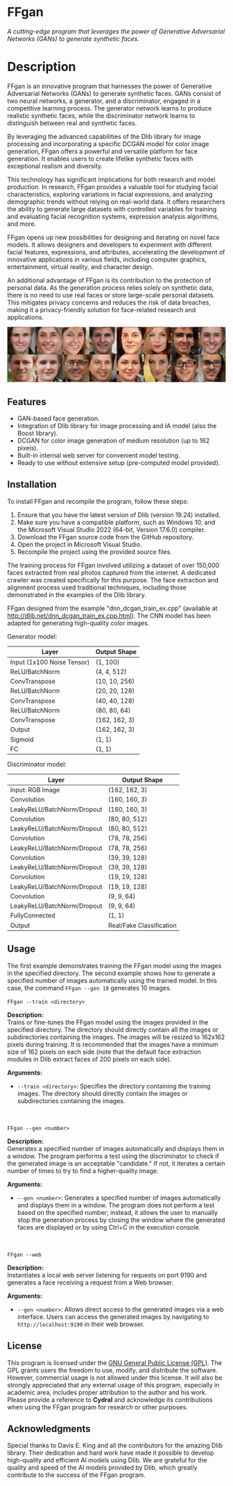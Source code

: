 # FFgan
<i>A cutting-edge program that leverages the power of Generative Adversarial Networks (GANs) to generate synthetic faces.</i>

<h1>Description</h1>
<p>FFgan is an innovative program that harnesses the power of Generative Adversarial Networks (GANs) to generate synthetic faces. GANs consist of two neural networks, a generator, and a discriminator, engaged in a competitive learning process. The generator network learns to produce realistic synthetic faces, while the discriminator network learns to distinguish between real and synthetic faces.</p>

<p>By leveraging the advanced capabilities of the Dlib library for image processing and incorporating a specific DCGAN model for color image generation, FFgan offers a powerful and versatile platform for face generation. It enables users to create lifelike synthetic faces with exceptional realism and diversity.</p>

<p>This technology has significant implications for both research and model production. In research, FFgan provides a valuable tool for studying facial characteristics, exploring variations in facial expressions, and analyzing demographic trends without relying on real-world data. It offers researchers the ability to generate large datasets with controlled variables for training and evaluating facial recognition systems, expression analysis algorithms, and more.</p>

<p>FFgan opens up new possibilities for designing and iterating on novel face models. It allows designers and developers to experiment with different facial features, expressions, and attributes, accelerating the development of innovative applications in various fields, including computer graphics, entertainment, virtual reality, and character design.</p>

<p>An additional advantage of FFgan is its contribution to the protection of personal data. As the generation process relies solely on synthetic data, there is no need to use real faces or store large-scale personal datasets. This mitigates privacy concerns and reduces the risk of data breaches, making it a privacy-friendly solution for face-related research and applications.</p>
<img src="https://github.com/Cydral/FFgan/blob/main/results_1.png?raw=true"></img>

<h2>Features</h2>
<ul>
  <li>GAN-based face generation.</li>
  <li>Integration of Dlib library for image processing and IA model (also the Boost library).</li>
  <li>DCGAN for color image generation of medium resolution (up to 162 pixels).</li>
  <li>Built-in internal web server for convenient model testing.</li>
  <li>Ready to use without extensive setup (pre-computed model provided).</li>
</ul>

<h2>Installation</h2>
<p>To install FFgan and recompile the program, follow these steps:</p>
<ol>
  <li>Ensure that you have the latest version of Dlib (version 19.24) installed.</li>
  <li>Make sure you have a compatible platform, such as Windows 10, and the Microsoft Visual Studio 2022 (64-bit, Version 17.6.0) compiler.</li>
  <li>Download the FFgan source code from the GitHub repository.</li>
  <li>Open the project in Microsoft Visual Studio.</li>
  <li>Recompile the project using the provided source files.</li>
</ol>

<p>The training process for FFgan involved utilizing a dataset of over 150,000 faces extracted from real photos captured from the internet. A dedicated crawler was created specifically for this purpose. The face extraction and alignment process used traditional techniques, including those demonstrated in the examples of the Dlib library.</p>

<p>FFgan designed from the example "dnn_dcgan_train_ex.cpp" (available at <a href="http://dlib.net/dnn_dcgan_train_ex.cpp.html">http://dlib.net/dnn_dcgan_train_ex.cpp.html</a>). The CNN model has been adapted for generating high-quality color images.</p>

<p>Generator model:</p>
<table>
  <thead>
    <tr>
      <th>Layer</th>
      <th>Output Shape</th>
    </tr>
  </thead>
  <tbody>
    <tr>
      <td>Input (1x100 Noise Tensor)</td>
      <td>(1, 100)</td>
    </tr>
    <tr>
      <td>ReLU/BatchNorm</td>
      <td>(4, 4, 512)</td>
    </tr>
    <tr>
      <td>ConvTranspose</td>
      <td>(10, 10, 256)</td>
    </tr>
    <tr>
      <td>ReLU/BatchNorm</td>
      <td>(20, 20, 128)</td>
    </tr>
    <tr>
      <td>ConvTranspose</td>
      <td>(40, 40, 128)</td>
    </tr>
    <tr>
      <td>ReLU/BatchNorm</td>
      <td>(80, 80, 64)</td>
    </tr>
    <tr>
      <td>ConvTranspose</td>
      <td>(162, 162, 3)</td>
    </tr>
    <tr>
      <td>Output</td>
      <td>(162, 162, 3)</td>
    </tr>    
    <tr>
      <td>Sigmoid</td>
      <td>(1, 1)</td>
    </tr>
    <tr>
      <td>FC</td>
      <td>(1, 1)</td>
    </tr>    
  </tbody>    
</table>

<p>Discriminator model:</p>
<table>
  <thead>
    <tr>
      <th>Layer</th>
      <th>Output Shape</th>
    </tr>
  </thead>
  <tbody>
    <tr>
      <td>Input: RGB Image</td>
      <td>(162, 162, 3)</td>
    </tr>
    <tr>
      <td>Convolution</td>
      <td>(160, 160, 3)</td>
    </tr>
    <tr>
      <td>LeakyReLU/BatchNorm/Dropout</td>
      <td>(160, 160, 3)</td>
    </tr>
    <tr>
      <td>Convolution</td>
      <td>(80, 80, 512)</td>
    </tr>
    <tr>
      <td>LeakyReLU/BatchNorm/Dropout</td>
      <td>(80, 80, 512)</td>
    </tr>
    <tr>
      <td>Convolution</td>
      <td>(78, 78, 256)</td>
    </tr>
    <tr>
      <td>LeakyReLU/BatchNorm/Dropout</td>
      <td>(78, 78, 256)</td>
    </tr>
    <tr>
      <td>Convolution</td>
      <td>(39, 39, 128)</td>
    </tr>
    <tr>
      <td>LeakyReLU/BatchNorm/Dropout</td>
      <td>(39, 39, 128)</td>
    </tr>
    <tr>
      <td>Convolution</td>
      <td>(19, 19, 128)</td>
    </tr>
    <tr>
      <td>LeakyReLU/BatchNorm/Dropout</td>
      <td>(19, 19, 128)</td>
    </tr>
    <tr>
      <td>Convolution</td>
      <td>(9, 9, 64)</td>
    </tr>
    <tr>
      <td>LeakyReLU/BatchNorm/Dropout</td>
      <td>(9, 9, 64)</td>
    </tr>
    <tr>
      <td>FullyConnected</td>
      <td>(1, 1)</td>
    </tr>
    <tr>
      <td>Output</td>
      <td>Real/Fake Classification</td>
    </tr>
  </tbody>
</table>

<h2>Usage</h2>
<p>
  The first example demonstrates training the FFgan model using the images in the specified directory. The second example shows how to generate a specified number of images automatically using the trained model. In this case, the command <code>FFgan --gen 10</code> generates 10 images.
</p>

<p>
  <code>FFgan --train &lt;directory&gt;</code>
</p>
<p>
  <strong>Description:</strong>
  <br>
  Trains or fine-tunes the FFgan model using the images provided in the specified directory. The directory should directly contain all the images or subdirectories containing the images. The images will be resized to 162x162 pixels during training. It is recommended that the images have a minimum size of 162 pixels on each side (note that the default face extraction modules in Dlib extract faces of 200 pixels on each side).
</p>
<p>
  <strong>Arguments:</strong>
</p>
<ul>
  <li><code>--train &lt;directory&gt;</code>: Specifies the directory containing the training images. The directory should directly contain the images or subdirectories containing the images.</li>
</ul>

<br><p>
  <code>FFgan --gen &lt;number&gt;</code>
</p>
<p>
  <strong>Description:</strong>
  <br>
  Generates a specified number of images automatically and displays them in a window. The program performs a test using the discriminator to check if the generated image is an acceptable "candidate." If not, it iterates a certain number of times to try to find a higher-quality image.
</p>
<p>
  <strong>Arguments:</strong>
</p>
<ul>
  <li><code>--gen &lt;number&gt;</code>: Generates a specified number of images automatically and displays them in a window. The program does not perform a test based on the specified number; instead, it allows the user to manually stop the generation process by closing the window where the generated faces are displayed or by using Ctrl+C in the execution console.</li>
</ul>

<br><p>
  <code>FFgan --web</code>
</p>
<p>
  <strong>Description:</strong>
  <br>
  Instantiates a local web server listening for requests on port 9190 and generates a face receiving a request from a Web browser.
</p>
<p>
  <strong>Arguments:</strong>
</p>
<ul>
  <li><code>--gen &lt;number&gt;</code>: Allows direct access to the generated images via a web interface. Users can access the generated images by navigating to <code>http://localhost:9190</code> in their web browser.</li>
</ul>

<h2>License</h2>
<p>
  This program is licensed under the <a href="https://github.com/Cydral/FFgan/blob/main/LICENSE">GNU General Public License (GPL)</a>. The GPL grants users the freedom to use, modify, and distribute the software. However, commercial usage is not allowed under this license. It will also be strongly appreciated that any external usage of this program, especially in academic area, includes proper attribution to the author and his work. Please provide a reference to <b>Cydral</b> and acknowledge its contributions when using the FFgan program for research or other purposes.
</p>

<h2>Acknowledgments</h2>
<p>
  Special thanks to Davis E. King and all the contributors for the amazing Dlib library. Their dedication and hard work have made it possible to develop high-quality and efficient AI models using Dlib. We are grateful for the quality and speed of the AI models provided by Dlib, which greatly contribute to the success of the FFgan program.
</p>
